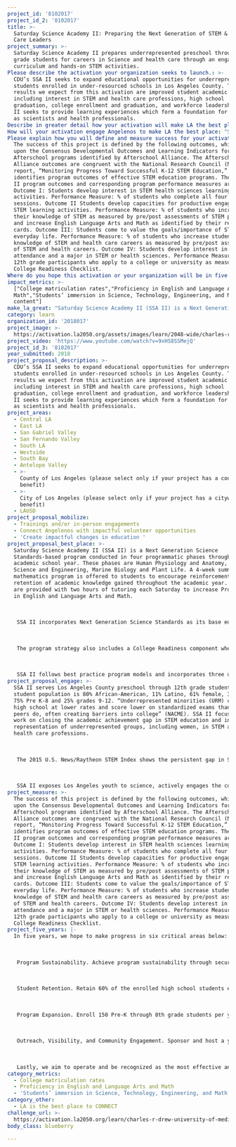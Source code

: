 ```yaml
---
project_id: '8102017'
project_id_2: '8102017'
title: >-
  Saturday Science Academy II: Preparing the Next Generation of STEM & Health
  Care Leaders
project_summary: >-
  Saturday Science Academy II prepares underrepresented preschool through 12th
  grade students for careers in Science and health care through an engaging
  curriculum and hands-on STEM activities. 
Please describe the activation your organization seeks to launch.: >-
  CDU’s SSA II seeks to expand educational opportunities for underrepresented
  students enrolled in under-resourced schools in Los Angeles County. The
  results we expect from this activation are improved student academic outcomes,
  including interest in STEM and health care professions, high school
  graduation, college enrollment and graduation, and workforce leadership. SSA
  II seeks to provide learning experiences which form a foundation for success
  as scientists and health professionals.
Describe in greater detail how your activation will make LA the best place?: "Saturday Science Academy II (SSA II) is a Next Generation Science Standards-based program conducted in four programmatic phases throughout the academic school year. These phases are Human Physiology and Anatomy, Physical Science and Engineering, Marine Biology and Plant Life.  A 4-week summer mathematics program is offered to students to encourage reinforcement and retention of academic knowledge gained throughout the academic year. Students are provided with two hours of tutoring each Saturday to increase Proficiency in English and Language Arts and Math. \r\n\r\nSSA II incorporates Next Generation Science Standards as its base educational framework and is open to students in pre-kindergarten through 12th grade. Similar programs for students typically engage students at the high school level. In preparation for leadership and representation in STEM and health care careers, SSA II enrolls students early in their academic career to encourage early interest and involvement in STEM, increase college matriculation rates, connect youth with volunteer, mentorship, research opportunities, and increase proficiency, at or above grade level, in English and Language Arts, Math, and science.\r\n\r\nThe program strategy also includes a College Readiness component where high school students are offered SAT preparation, test tasking skills, a critical thinking course, college application completion assistance and monitoring, inclusive of college readiness activities designed to improve students' academic profile and increase college matriculation rates. The academic agenda evolves from the Charles Drew University Mission Statement, \"To conduct education, research, and clinical services in the context of community engagement to train health professionals who promote wellness, provide care with excellence and compassion, and transform the health of underserved communities.\" Students are engaged in their school communities through community service collaborative partnerships with local school districts/schools, teachers and parents/caregivers.\r\n\r\nSSA II follows best practice program models and incorporates three unique features: Parent Involvement, community engagement, and pre-kindergarten through 12th grade student participation. Research demonstrates parent involvement as a critical component of student academic success. Parents are actively engaged through coordinated program support activities as a way to increase program retention and support of student activities. Teachers for this program are local college students who volunteer their time to give back to the community. Students in the program connect with college students, learn about their experiences, and are motivated as they engage with demographically representative teachers on a weekly basis."
How will your activation engage Angelenos to make LA the best place: "SSA II serves Los Angeles County preschool through 12th grade students. The student population is 80% African-American, 11% Latino, 61% female, 39% male, 75% Pre K-8 and 25% grades 9-12. “Underrepresented minorities (URM) complete high school at lower rates and score lower on standardized exams than their peers do, often creating barriers into college” (NACME). SSA II focuses its work on closing the academic achievement gap in STEM education and increasing representation of underrepresented groups, including women, in STEM and the health care professions.\r\n\r\nThe 2015 U.S. News/Raytheon STEM Index shows the persistent gap in STEM education and employment between genders, whites and minorities, and reports the gap is widening. According to the National Science Foundation, the globalization of the 21st century and an increasingly knowledge-based economy intensifies the need for STEM education, particularly as STEM skills are critical to training in the health professions. Evidence shows, attracting more URMs in the early stages of their education to meet the needs of a diverse population, is an effective strategy for reducing racial and ethnic disparities in health status.\r\n\r\nSSA II exposes Los Angeles youth to science, actively engages the community in volunteer opportunities, increases student performance in English/Language Arts, Math, and Science and prepares students to matriculate through each educational path-continuing to make Los Angeles the best place to learn and connect."
Please explain how you will define and measure success for your activation.: >-
  The success of this project is defined by the following outcomes, which build
  upon the Consensus Developmental Outcomes and Learning Indicators for STEM in
  Afterschool programs identified by Afterschool Alliance. The Afterschool
  Alliance outcomes are congruent with the National Research Council (NRC)
  report, “Monitoring Progress Toward Successful K-12 STEM Education,” which
  identifies program outcomes of effective STEM education programs. The key SSA
  II program outcomes and corresponding program performance measures are:
  Outcome I: Students develop interest in STEM health sciences learning
  activities. Performance Measure: % of students who complete all four program
  sessions. Outcome II Students develop capacities for productive engagement in
  STEM learning activities. Performance Measure: % of students who increase
  their knowledge of STEM as measured by pre/post assessments of STEM principles
  and increase English Language Arts and Math as identified by their report
  cards. Outcome III: Students come to value the goals/importance of STEM in
  everyday life. Performance Measure: % of students who increase student
  knowledge of STEM and health care careers as measured by pre/post assessments
  of STEM and health careers. Outcome IV: Students develop interest in college
  attendance and a major in STEM or health sciences. Performance Measure: % of
  12th grade participants who apply to a college or university as measured by
  College Readiness Checklist.
Where do you hope this activation or your organization will be in five years?: "In five years, we hope to make progress in six critical areas below: \r\n \r\nProgram Sustainability. Achieve program sustainability through securing a broad and diverse funding base inclusive of foundation and corporate grants, individual donors, and revenue-generating programs, goods, and services; and Increase financial and programmatic support from the CDU alumni association.\r\n \r\nStudent Retention. Retain 60% of the enrolled high school students each program session; Encourage 100% of eligible SSA high school seniors to apply to CDU each year.\r\n \r\nProgram Expansion. Enroll 150 Pre-K through 8th grade students per year and 100 high school students youth per year; Provide a medical and health-sciences focused technology component; Build the capacity and expertise to update SSA curriculum to align with NGSS and innovations every 3-5 years; Increase staff and program capacity to support the increase in student participation, program expansion, and the additional operational and administrative functions and responsibilities; and Sponsor and host an annual science day or science fair for Pre-Kindergarten - 12th grade community youth. \r\n \r\nOutreach, Visibility, and Community Engagement. Sponsor and host a yearly STEM conference for teachers, counselors, STEM program leaders and staff. We also aspire to establish and maintain a pool of program support volunteers, and a volunteer teaching corps of SSA alumni, adult professionals, college students (undergrad, graduate, and post-graduate including the medical and health professions), and exceptional high school students with interest in science and health care careers, with a focus placed on underrepresented groups.\r\n \r\nLastly, we aim to operate and be recognized as the most effective and successful STEM/Health Care career program in the County of Los Angeles."
impact_metrics: >-
  ["College matriculation rates","Proficiency in English and Language Arts and
  Math","Students’ immersion in Science, Technology, Engineering, and Math
  content"]
make_la_great: "Saturday Science Academy II (SSA II) is a Next Generation Science Standards-based program conducted in four programmatic phases throughout the academic school year. These phases are Human Physiology and Anatomy, Physical Science and Engineering, Marine Biology and Plant Life. A 4-week summer mathematics program is offered to students to encourage reinforcement and retention of academic knowledge gained throughout the academic year. Students are provided with two hours of tutoring each Saturday to increase Proficiency in English and Language Arts and Math. \r\n \r\n \r\n \r\n SSA II incorporates Next Generation Science Standards as its base educational framework and is open to students in pre-kindergarten through 12th grade. Similar programs for students typically engage students at the high school level. In preparation for leadership and representation in STEM and health care careers, SSA II enrolls students early in their academic career to encourage early interest and involvement in STEM, increase college matriculation rates, connect youth with volunteer, mentorship, research opportunities, and increase proficiency, at or above grade level, in English and Language Arts, Math, and science.\r\n \r\n \r\n \r\n The program strategy also includes a College Readiness component where high school students are offered SAT preparation, test tasking skills, a critical thinking course, college application completion assistance and monitoring, inclusive of college readiness activities designed to improve students' academic profile and increase college matriculation rates. The academic agenda evolves from the Charles Drew University Mission Statement, \"To conduct education, research, and clinical services in the context of community engagement to train health professionals who promote wellness, provide care with excellence and compassion, and transform the health of underserved communities.\" Students are engaged in their school communities through community service collaborative partnerships with local school districts/schools, teachers and parents/caregivers.\r\n \r\n \r\n \r\n SSA II follows best practice program models and incorporates three unique features: Parent Involvement, community engagement, and pre-kindergarten through 12th grade student participation. Research demonstrates parent involvement as a critical component of student academic success. Parents are actively engaged through coordinated program support activities as a way to increase program retention and support of student activities. Teachers for this program are local college students who volunteer their time to give back to the community. Students in the program connect with college students, learn about their experiences, and are motivated as they engage with demographically representative teachers on a weekly basis."
category: learn
organization_id: '2018017'
project_image: >-
  https://activation.la2050.org/assets/images/learn/2048-wide/charles-r-drew-university-of-medicine-and-science.jpg
project_video: 'https://www.youtube.com/watch?v=9xHS8SSMejQ'
project_id_3: '8102017'
year_submitted: 2018
project_proposal_description: >-
  CDU’s SSA II seeks to expand educational opportunities for underrepresented
  students enrolled in under-resourced schools in Los Angeles County. The
  results we expect from this activation are improved student academic outcomes,
  including interest in STEM and health care professions, high school
  graduation, college enrollment and graduation, and workforce leadership. SSA
  II seeks to provide learning experiences which form a foundation for success
  as scientists and health professionals.
project_areas:
  - Central LA
  - East LA
  - San Gabriel Valley
  - San Fernando Valley
  - South LA
  - Westside
  - South Bay
  - Antelope Valley
  - >-
    County of Los Angeles (please select only if your project has a countywide
    benefit)
  - >-
    City of Los Angeles (please select only if your project has a citywide
    benefit)
  - LAUSD
project_proposal_mobilize:
  - Trainings and/or in-person engagements
  - Connect Angelenos with impactful volunteer opportunities
  - 'Create impactful changes in education '
project_proposal_best_place: >-
  Saturday Science Academy II (SSA II) is a Next Generation Science
  Standards-based program conducted in four programmatic phases throughout the
  academic school year. These phases are Human Physiology and Anatomy, Physical
  Science and Engineering, Marine Biology and Plant Life. A 4-week summer
  mathematics program is offered to students to encourage reinforcement and
  retention of academic knowledge gained throughout the academic year. Students
  are provided with two hours of tutoring each Saturday to increase Proficiency
  in English and Language Arts and Math. 
   
   
   
   SSA II incorporates Next Generation Science Standards as its base educational framework and is open to students in pre-kindergarten through 12th grade. Similar programs for students typically engage students at the high school level. In preparation for leadership and representation in STEM and health care careers, SSA II enrolls students early in their academic career to encourage early interest and involvement in STEM, increase college matriculation rates, connect youth with volunteer, mentorship, research opportunities, and increase proficiency, at or above grade level, in English and Language Arts, Math, and science.
   
   
   
   The program strategy also includes a College Readiness component where high school students are offered SAT preparation, test tasking skills, a critical thinking course, college application completion assistance and monitoring, inclusive of college readiness activities designed to improve students' academic profile and increase college matriculation rates. The academic agenda evolves from the Charles Drew University Mission Statement, "To conduct education, research, and clinical services in the context of community engagement to train health professionals who promote wellness, provide care with excellence and compassion, and transform the health of underserved communities." Students are engaged in their school communities through community service collaborative partnerships with local school districts/schools, teachers and parents/caregivers.
   
   
   
   SSA II follows best practice program models and incorporates three unique features: Parent Involvement, community engagement, and pre-kindergarten through 12th grade student participation. Research demonstrates parent involvement as a critical component of student academic success. Parents are actively engaged through coordinated program support activities as a way to increase program retention and support of student activities. Teachers for this program are local college students who volunteer their time to give back to the community. Students in the program connect with college students, learn about their experiences, and are motivated as they engage with demographically representative teachers on a weekly basis.
project_proposal_engage: >-
  SSA II serves Los Angeles County preschool through 12th grade students. The
  student population is 80% African-American, 11% Latino, 61% female, 39% male,
  75% Pre K-8 and 25% grades 9-12. “Underrepresented minorities (URM) complete
  high school at lower rates and score lower on standardized exams than their
  peers do, often creating barriers into college” (NACME). SSA II focuses its
  work on closing the academic achievement gap in STEM education and increasing
  representation of underrepresented groups, including women, in STEM and the
  health care professions.
   
   
   
   The 2015 U.S. News/Raytheon STEM Index shows the persistent gap in STEM education and employment between genders, whites and minorities, and reports the gap is widening. According to the National Science Foundation, the globalization of the 21st century and an increasingly knowledge-based economy intensifies the need for STEM education, particularly as STEM skills are critical to training in the health professions. Evidence shows, attracting more URMs in the early stages of their education to meet the needs of a diverse population, is an effective strategy for reducing racial and ethnic disparities in health status.
   
   
   
   SSA II exposes Los Angeles youth to science, actively engages the community in volunteer opportunities, increases student performance in English/Language Arts, Math, and Science and prepares students to matriculate through each educational path-continuing to make Los Angeles the best place to learn and connect.
project_measure: >-
  The success of this project is defined by the following outcomes, which build
  upon the Consensus Developmental Outcomes and Learning Indicators for STEM in
  Afterschool programs identified by Afterschool Alliance. The Afterschool
  Alliance outcomes are congruent with the National Research Council (NRC)
  report, “Monitoring Progress Toward Successful K-12 STEM Education,” which
  identifies program outcomes of effective STEM education programs. The key SSA
  II program outcomes and corresponding program performance measures are:
  Outcome I: Students develop interest in STEM health sciences learning
  activities. Performance Measure: % of students who complete all four program
  sessions. Outcome II Students develop capacities for productive engagement in
  STEM learning activities. Performance Measure: % of students who increase
  their knowledge of STEM as measured by pre/post assessments of STEM principles
  and increase English Language Arts and Math as identified by their report
  cards. Outcome III: Students come to value the goals/importance of STEM in
  everyday life. Performance Measure: % of students who increase student
  knowledge of STEM and health care careers as measured by pre/post assessments
  of STEM and health careers. Outcome IV: Students develop interest in college
  attendance and a major in STEM or health sciences. Performance Measure: % of
  12th grade participants who apply to a college or university as measured by
  College Readiness Checklist.
project_five_years: |-
  In five years, we hope to make progress in six critical areas below: 
   
    
   
   Program Sustainability. Achieve program sustainability through securing a broad and diverse funding base inclusive of foundation and corporate grants, individual donors, and revenue-generating programs, goods, and services; and Increase financial and programmatic support from the CDU alumni association.
   
    
   
   Student Retention. Retain 60% of the enrolled high school students each program session; Encourage 100% of eligible SSA high school seniors to apply to CDU each year.
   
    
   
   Program Expansion. Enroll 150 Pre-K through 8th grade students per year and 100 high school students youth per year; Provide a medical and health-sciences focused technology component; Build the capacity and expertise to update SSA curriculum to align with NGSS and innovations every 3-5 years; Increase staff and program capacity to support the increase in student participation, program expansion, and the additional operational and administrative functions and responsibilities; and Sponsor and host an annual science day or science fair for Pre-Kindergarten - 12th grade community youth. 
   
    
   
   Outreach, Visibility, and Community Engagement. Sponsor and host a yearly STEM conference for teachers, counselors, STEM program leaders and staff. We also aspire to establish and maintain a pool of program support volunteers, and a volunteer teaching corps of SSA alumni, adult professionals, college students (undergrad, graduate, and post-graduate including the medical and health professions), and exceptional high school students with interest in science and health care careers, with a focus placed on underrepresented groups.
   
    
   
   Lastly, we aim to operate and be recognized as the most effective and successful STEM/Health Care career program in the County of Los Angeles.
category_metrics:
  - College matriculation rates
  - Proficiency in English and Language Arts and Math
  - 'Students’ immersion in Science, Technology, Engineering, and Math content'
category_other:
  - LA is the best place to CONNECT
challenge_url: >-
  https://activation.la2050.org/learn/charles-r-drew-university-of-medicine-and-science/
body_class: blueberry

---
```

